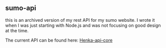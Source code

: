 ## sumo-api 

this is an archived version of my rest API for my sumo website. I wrote it when I was just starting with Node.js 
and was not focusing on good design at the time. 

The current API can be found here: [Henka-api-core](https://github.com/JosephHackett/henka-api-core)
